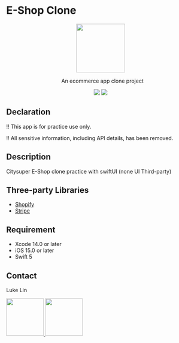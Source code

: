 # E-Shop Clone

<p align="center">
  <img src="https://github.com/user-attachments/assets/87842f0e-2c41-4c4f-81b5-79dabc0e3bfb" width="130"/>
</p>

<p align="center" style="margin:0px 50px 0px 60px">
An ecommerce app clone project
</p>

<p> </p>
<p align= "center">
<nobr><img src="https://img.shields.io/badge/platform-ios-lightgrey.svg">
<img src="https://img.shields.io/badge/Swift-5.0-orange.svg?style=flat"></nobr>
</p>

## Declaration

‼️ This app is for practice use only.

‼️ All sensitive information, including API details, has been removed.

## Description

Citysuper E-Shop clone practice with swiftUI (none UI Third-party)

## Three-party Libraries 

* [Shopify](https://shopify.dev/docs/storefronts/headless/mobile-apps/buy-sdk-ios)
* [Stripe](https://docs.stripe.com/sdks/ios)

## Requirement 
- Xcode 14.0 or later
- iOS 15.0 or later
- Swift 5

## Contact
Luke Lin
<p align="left">
  <a href="https://www.linkedin.com/in/luke-lin-b60a4714b/">
    <img src="https://img.shields.io/badge/LinkedIn-0077B5?style=for-the-badge&logo=linkedin&logoColor=white" width="100"/>
  </a>
  <a href="mailto:lukeche.dev@gmail.com">
    <img src="https://img.shields.io/badge/Gmail-D14836?style=for-the-badge&logo=gmail&logoColor=white" width="100"/>
  </a>
</p>
